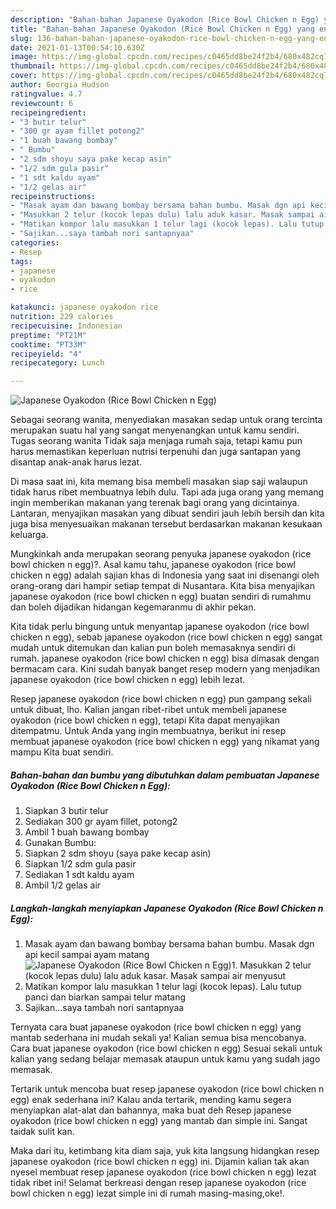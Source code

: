 ```yaml
---
description: "Bahan-bahan Japanese Oyakodon (Rice Bowl Chicken n Egg) yang enak dan Mudah Dibuat"
title: "Bahan-bahan Japanese Oyakodon (Rice Bowl Chicken n Egg) yang enak dan Mudah Dibuat"
slug: 136-bahan-bahan-japanese-oyakodon-rice-bowl-chicken-n-egg-yang-enak-dan-mudah-dibuat
date: 2021-01-13T00:54:10.630Z
image: https://img-global.cpcdn.com/recipes/c0465dd8be24f2b4/680x482cq70/japanese-oyakodon-rice-bowl-chicken-n-egg-foto-resep-utama.jpg
thumbnail: https://img-global.cpcdn.com/recipes/c0465dd8be24f2b4/680x482cq70/japanese-oyakodon-rice-bowl-chicken-n-egg-foto-resep-utama.jpg
cover: https://img-global.cpcdn.com/recipes/c0465dd8be24f2b4/680x482cq70/japanese-oyakodon-rice-bowl-chicken-n-egg-foto-resep-utama.jpg
author: Georgia Hudson
ratingvalue: 4.7
reviewcount: 6
recipeingredient:
- "3 butir telur"
- "300 gr ayam fillet potong2"
- "1 buah bawang bombay"
- " Bumbu"
- "2 sdm shoyu saya pake kecap asin"
- "1/2 sdm gula pasir"
- "1 sdt kaldu ayam"
- "1/2 gelas air"
recipeinstructions:
- "Masak ayam dan bawang bombay bersama bahan bumbu. Masak dgn api kecil sampai ayam matang"
- "Masukkan 2 telur (kocok lepas dulu) lalu aduk kasar. Masak sampai air menyusut"
- "Matikan kompor lalu masukkan 1 telur lagi (kocok lepas). Lalu tutup panci dan biarkan sampai telur matang"
- "Sajikan...saya tambah nori santapnyaa"
categories:
- Resep
tags:
- japanese
- oyakodon
- rice

katakunci: japanese oyakodon rice 
nutrition: 229 calories
recipecuisine: Indonesian
preptime: "PT21M"
cooktime: "PT33M"
recipeyield: "4"
recipecategory: Lunch

---
```



![Japanese Oyakodon (Rice Bowl Chicken n Egg)](https://img-global.cpcdn.com/recipes/c0465dd8be24f2b4/680x482cq70/japanese-oyakodon-rice-bowl-chicken-n-egg-foto-resep-utama.jpg)

Sebagai seorang wanita, menyediakan masakan sedap untuk orang tercinta merupakan suatu hal yang sangat menyenangkan untuk kamu sendiri. Tugas seorang  wanita Tidak saja menjaga rumah saja, tetapi kamu pun harus memastikan keperluan nutrisi terpenuhi dan juga santapan yang disantap anak-anak harus lezat.

Di masa  saat ini, kita memang bisa membeli masakan siap saji walaupun tidak harus ribet membuatnya lebih dulu. Tapi ada juga orang yang memang ingin memberikan makanan yang terenak bagi orang yang dicintainya. Lantaran, menyajikan masakan yang dibuat sendiri jauh lebih bersih dan kita juga bisa menyesuaikan makanan tersebut berdasarkan makanan kesukaan keluarga. 



Mungkinkah anda merupakan seorang penyuka japanese oyakodon (rice bowl chicken n egg)?. Asal kamu tahu, japanese oyakodon (rice bowl chicken n egg) adalah sajian khas di Indonesia yang saat ini disenangi oleh orang-orang dari hampir setiap tempat di Nusantara. Kita bisa menyajikan japanese oyakodon (rice bowl chicken n egg) buatan sendiri di rumahmu dan boleh dijadikan hidangan kegemaranmu di akhir pekan.

Kita tidak perlu bingung untuk menyantap japanese oyakodon (rice bowl chicken n egg), sebab japanese oyakodon (rice bowl chicken n egg) sangat mudah untuk ditemukan dan kalian pun boleh memasaknya sendiri di rumah. japanese oyakodon (rice bowl chicken n egg) bisa dimasak dengan bermacam cara. Kini sudah banyak banget resep modern yang menjadikan japanese oyakodon (rice bowl chicken n egg) lebih lezat.

Resep japanese oyakodon (rice bowl chicken n egg) pun gampang sekali untuk dibuat, lho. Kalian jangan ribet-ribet untuk membeli japanese oyakodon (rice bowl chicken n egg), tetapi Kita dapat menyajikan ditempatmu. Untuk Anda yang ingin membuatnya, berikut ini resep membuat japanese oyakodon (rice bowl chicken n egg) yang nikamat yang mampu Kita buat sendiri.

<!--inarticleads1-->

##### Bahan-bahan dan bumbu yang dibutuhkan dalam pembuatan Japanese Oyakodon (Rice Bowl Chicken n Egg):

1. Siapkan 3 butir telur
1. Sediakan 300 gr ayam fillet, potong2
1. Ambil 1 buah bawang bombay
1. Gunakan  Bumbu:
1. Siapkan 2 sdm shoyu (saya pake kecap asin)
1. Siapkan 1/2 sdm gula pasir
1. Sediakan 1 sdt kaldu ayam
1. Ambil 1/2 gelas air




<!--inarticleads2-->

##### Langkah-langkah menyiapkan Japanese Oyakodon (Rice Bowl Chicken n Egg):

1. Masak ayam dan bawang bombay bersama bahan bumbu. Masak dgn api kecil sampai ayam matang
<img src="https://img-global.cpcdn.com/steps/bd26502c3aae1fd9/160x128cq70/japanese-oyakodon-rice-bowl-chicken-n-egg-langkah-memasak-1-foto.jpg" alt="Japanese Oyakodon (Rice Bowl Chicken n Egg)">1. Masukkan 2 telur (kocok lepas dulu) lalu aduk kasar. Masak sampai air menyusut
1. Matikan kompor lalu masukkan 1 telur lagi (kocok lepas). Lalu tutup panci dan biarkan sampai telur matang
1. Sajikan...saya tambah nori santapnyaa




Ternyata cara buat japanese oyakodon (rice bowl chicken n egg) yang mantab sederhana ini mudah sekali ya! Kalian semua bisa mencobanya. Cara buat japanese oyakodon (rice bowl chicken n egg) Sesuai sekali untuk kalian yang sedang belajar memasak ataupun untuk kamu yang sudah jago memasak.

Tertarik untuk mencoba buat resep japanese oyakodon (rice bowl chicken n egg) enak sederhana ini? Kalau anda tertarik, mending kamu segera menyiapkan alat-alat dan bahannya, maka buat deh Resep japanese oyakodon (rice bowl chicken n egg) yang mantab dan simple ini. Sangat taidak sulit kan. 

Maka dari itu, ketimbang kita diam saja, yuk kita langsung hidangkan resep japanese oyakodon (rice bowl chicken n egg) ini. Dijamin kalian tak akan nyesel membuat resep japanese oyakodon (rice bowl chicken n egg) lezat tidak ribet ini! Selamat berkreasi dengan resep japanese oyakodon (rice bowl chicken n egg) lezat simple ini di rumah masing-masing,oke!.

